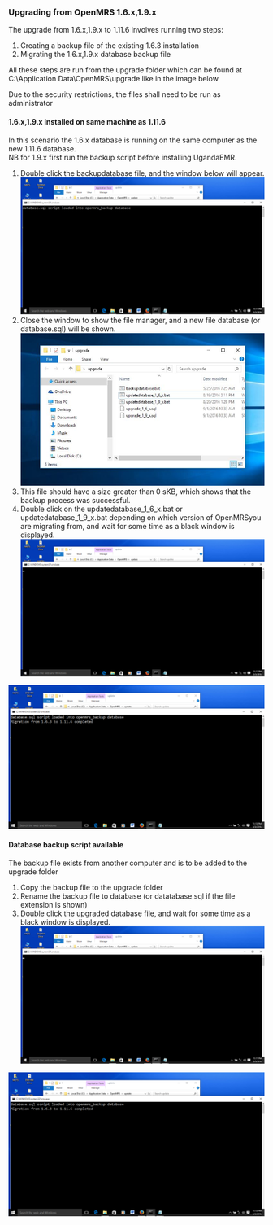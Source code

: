 ### Upgrading from OpenMRS 1.6.x,1.9.x

The upgrade from 1.6.x,1.9.x to 1.11.6 involves running two steps:

1. Creating a backup file of the existing 1.6.3 installation
2. Migrating the 1.6.x,1.9.x database backup file 

All these steps are run from the upgrade folder which can be found at C:\Application Data\OpenMRS\upgrade like in the image below

Due to the security restrictions, the files shall need to be run as administrator

#### 1.6.x,1.9.x installed on same machine as 1.11.6

In this scenario the 1.6.x database is running on the same computer as the new 1.11.6 database.  
NB for 1.9.x first run the backup script before installing UgandaEMR.

1. Double click the backupdatabase file, and the window below will appear. 
   ![Upgrade database backup complete](/images/upgrade/upgrade_database_backup_completed.png)
2. Close the window to show the file manager, and a new file database \(or database.sql\) will be shown.
   ![Upgrade folder location](/images/upgrade/upgrade_folder_1_6_x-1_9_x.jpg)
3. This file should have a size greater than 0 sKB, which shows that the backup process was successful.
4. Double click on the updatedatabase\_1\_6\_x.bat or updatedatabase\_1\_9\_x.bat depending on which version of OpenMRSyou are migrating from, and wait for some time as a black window is displayed.   
   ![Upgrade waiting for execution](/images/upgrade/upgrade_waiting_for_script_to_execute.png)

![Upgrade Successful](images/upgrade/upgrade_successful.png)

#### Database backup script available

The backup file exists from another computer and is to be added to the upgrade folder

1. Copy the backup file to the upgrade folder
2. Rename the backup file to database \(or datatabase.sql if the file extension is shown\)
3. Double click the upgraded database file, and wait for some time as a black window is displayed.   
   ![Upgrade waiting for execution](/images/upgrade/upgrade_waiting_for_script_to_execute.png)

![Upgrade Successful](/images/upgrade/upgrade_successful.png)

